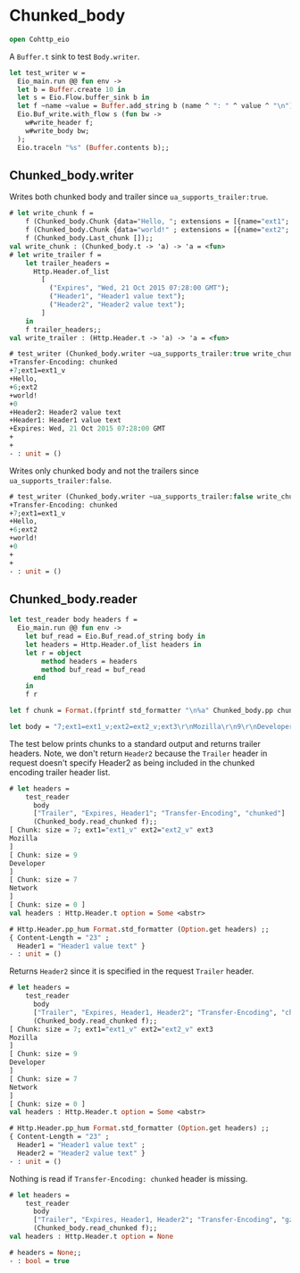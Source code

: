 # Chunked_body

```ocaml
open Cohttp_eio
```

A `Buffer.t` sink to test `Body.writer`.

```ocaml
let test_writer w =
  Eio_main.run @@ fun env ->
  let b = Buffer.create 10 in
  let s = Eio.Flow.buffer_sink b in
  let f ~name ~value = Buffer.add_string b (name ^ ": " ^ value ^ "\n") in
  Eio.Buf_write.with_flow s (fun bw ->
    w#write_header f;
    w#write_body bw;
  );
  Eio.traceln "%s" (Buffer.contents b);;
```

## Chunked_body.writer

Writes both chunked body and trailer since `ua_supports_trailer:true`.

```ocaml
# let write_chunk f =
    f (Chunked_body.Chunk {data="Hello, "; extensions = [{name="ext1"; value=Some "ext1_v"}]});
    f (Chunked_body.Chunk {data="world!" ; extensions = [{name="ext2"; value=None}]});
    f (Chunked_body.Last_chunk []);;
val write_chunk : (Chunked_body.t -> 'a) -> 'a = <fun>
# let write_trailer f =
    let trailer_headers =
      Http.Header.of_list
        [
          ("Expires", "Wed, 21 Oct 2015 07:28:00 GMT");
          ("Header1", "Header1 value text");
          ("Header2", "Header2 value text");
        ]
    in
    f trailer_headers;;
val write_trailer : (Http.Header.t -> 'a) -> 'a = <fun>

# test_writer (Chunked_body.writer ~ua_supports_trailer:true write_chunk write_trailer) ;;
+Transfer-Encoding: chunked
+7;ext1=ext1_v
+Hello, 
+6;ext2
+world!
+0
+Header2: Header2 value text
+Header1: Header1 value text
+Expires: Wed, 21 Oct 2015 07:28:00 GMT
+
+
- : unit = ()
```

Writes only chunked body and not the trailers since `ua_supports_trailer:false`.

```ocaml
# test_writer (Chunked_body.writer ~ua_supports_trailer:false write_chunk write_trailer) ;;
+Transfer-Encoding: chunked
+7;ext1=ext1_v
+Hello, 
+6;ext2
+world!
+0
+
+
- : unit = ()
```

## Chunked_body.reader

```ocaml
let test_reader body headers f =
  Eio_main.run @@ fun env ->
    let buf_read = Eio.Buf_read.of_string body in
    let headers = Http.Header.of_list headers in
    let r = object
        method headers = headers
        method buf_read = buf_read
      end
    in
    f r

let f chunk = Format.(fprintf std_formatter "\n%a" Chunked_body.pp chunk)

let body = "7;ext1=ext1_v;ext2=ext2_v;ext3\r\nMozilla\r\n9\r\nDeveloper\r\n7\r\nNetwork\r\n0\r\nHeader2: Header2 value text\r\nHeader1: Header1 value text\r\nExpires: Wed, 21 Oct 2015 07:28:00 GMT\r\n\r\n"
```

The test below prints chunks to a standard output and returns trailer headers. Note, we don't return `Header2` 
because the `Trailer` header in request doesn't specify Header2 as being included in the chunked encoding trailer
header list.

```ocaml
# let headers = 
    test_reader
      body
      ["Trailer", "Expires, Header1"; "Transfer-Encoding", "chunked"]
      (Chunked_body.read_chunked f);;
[ Chunk: size = 7; ext1="ext1_v" ext2="ext2_v" ext3
Mozilla
]
[ Chunk: size = 9
Developer
]
[ Chunk: size = 7
Network
]
[ Chunk: size = 0 ]
val headers : Http.Header.t option = Some <abstr>

# Http.Header.pp_hum Format.std_formatter (Option.get headers) ;;
{ Content-Length = "23" ;
  Header1 = "Header1 value text" }
- : unit = ()
```

Returns `Header2` since it is specified in the request `Trailer` header.

```ocaml
# let headers = 
    test_reader
      body
      ["Trailer", "Expires, Header1, Header2"; "Transfer-Encoding", "chunked"]
      (Chunked_body.read_chunked f);;
[ Chunk: size = 7; ext1="ext1_v" ext2="ext2_v" ext3
Mozilla
]
[ Chunk: size = 9
Developer
]
[ Chunk: size = 7
Network
]
[ Chunk: size = 0 ]
val headers : Http.Header.t option = Some <abstr>

# Http.Header.pp_hum Format.std_formatter (Option.get headers) ;;
{ Content-Length = "23" ;
  Header1 = "Header1 value text" ;
  Header2 = "Header2 value text" }
- : unit = ()
```

Nothing is read if `Transfer-Encoding: chunked` header is missing.

```ocaml
# let headers = 
    test_reader
      body
      ["Trailer", "Expires, Header1, Header2"; "Transfer-Encoding", "gzip"]
      (Chunked_body.read_chunked f);;
val headers : Http.Header.t option = None

# headers = None;;
- : bool = true
```
